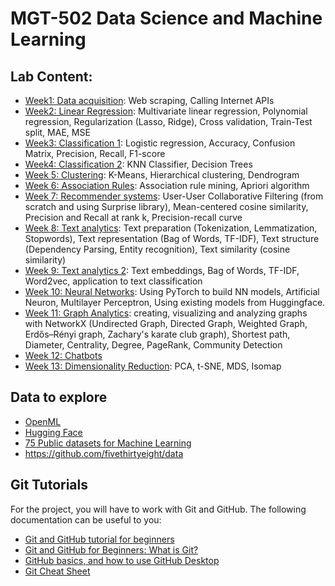 # MGT-502 Data Science and Machine Learning

## Lab Content:
- [Week1: Data acquisition](/01_Data_acquisition_API): Web scraping, Calling Internet APIs
- [Week2: Linear Regression](/02_Regression): Multivariate linear regression, Polynomial regression, Regularization (Lasso, Ridge), Cross validation, Train-Test split, MAE, MSE
- [Week3: Classification 1](/03_Classification): Logistic regression, Accuracy, Confusion Matrix, Precision, Recall, F1-score
- [Week4: Classification 2](/04_Classification-2): KNN Classifier, Decision Trees
- [Week 5: Clustering](05_Clustering): K-Means, Hierarchical clustering, Dendrogram
- [Week 6: Association Rules](06_Association-Rules): Association rule mining, Apriori algorithm
- [Week 7: Recommender systems](07_Recommenders): User-User Collaborative Filtering (from scratch and using Surprise library), Mean-centered cosine similarity, Precision and Recall at rank k, Precision-recall curve
- [Week 8: Text analytics](08_Text-analytics): Text preparation (Tokenization, Lemmatization, Stopwords), Text representation (Bag of Words, TF-IDF), Text structure (Dependency Parsing, Entity recognition), Text similarity (cosine similarity)  
- [Week 9: Text analytics 2](08_Text-analytics-2): Text embeddings, Bag of Words, TF-IDF, Word2vec, application to text classification
- [Week 10: Neural Networks](10_Neural-Nets): Using PyTorch to build NN models, Artificial Neuron, Multilayer Perceptron, Using existing models from Huggingface.
- [Week 11: Graph Analytics](11_Graph-Analytics): creating, visualizing and analyzing graphs with NetworkX (Undirected Graph, Directed Graph, Weighted Graph, Erdős–Rényi graph, Zachary's karate club graph), Shortest path, Diameter, Centrality, Degree, PageRank, Community Detection 
- [Week 12: Chatbots](12_Chatbots)
- [Week 13: Dimensionality Reduction](13_Dimensionality-Reduction): PCA, t-SNE, MDS, Isomap

## Data to explore
- [OpenML](https://www.openml.org/)
- [Hugging Face](https://huggingface.co/)
- [75 Public datasets for Machine Learning](https://blog.superannotate.com/public-datasets-for-machine-learning/)
- https://github.com/fivethirtyeight/data

## Git Tutorials
For the project, you will have to work with Git and GitHub. The following documentation can be useful to you:
- [Git and GitHub tutorial for beginners](https://www.youtube.com/playlist?list=PL4cUxeGkcC9goXbgTDQ0n_4TBzOO0ocPR)
- [Git and GitHub for Beginners: What is Git?](https://www.youtube.com/watch?v=fJtyf62yAb8)
- [GitHub basics, and how to use GitHub Desktop](https://www.youtube.com/watch?v=GqNAD4XoZ6k)
- [Git Cheat Sheet](https://education.github.com/git-cheat-sheet-education.pdf)
